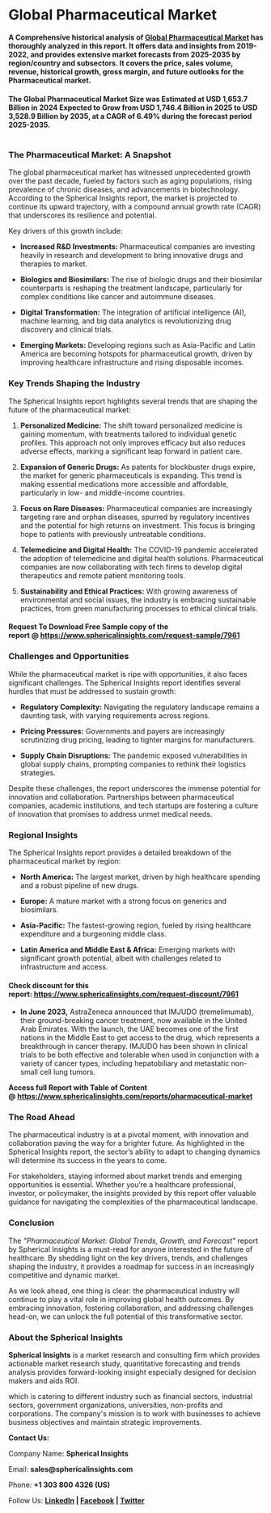 <h1 class="news-post-title">Global Pharmaceutical Market</h1>
<p><strong>A Comprehensive historical analysis of&nbsp;<a href="https://www.sphericalinsights.com/reports/pharmaceutical-market" target="_blank" rel="noreferrer noopener">Global Pharmaceutical Market</a>&nbsp;has thoroughly analyzed in this report. It offers data and insights from 2019-2022, and provides extensive market forecasts from 2025-2035 by region/country and subsectors. It covers the price, sales volume, revenue, historical growth, gross margin, and future outlooks for the Pharmaceutical market.</strong></p>
<h4><strong>The Global Pharmaceutical Market Size was Estimated at USD 1,653.7 Billion in 2024 Expected to Grow from USD 1,746.4 Billion in 2025 to USD 3,528.9 Billion by 2035, at a CAGR of 6.49% during the forecast period 2025-2035.</strong></h4>
<p><strong><img src="https://www.sphericalinsights.com/images/rd/global-pharmaceutical-market-new.png" alt="" /></strong></p>
<h3><strong>The Pharmaceutical Market: A Snapshot</strong></h3>
<p>The global pharmaceutical market has witnessed unprecedented growth over the past decade, fueled by factors such as aging populations, rising prevalence of chronic diseases, and advancements in biotechnology. According to the Spherical Insights report, the market is projected to continue its upward trajectory, with a compound annual growth rate (CAGR) that underscores its resilience and potential.</p>
<p>Key drivers of this growth include:</p>
<ul>
<li>
<p><strong>Increased R&amp;D Investments:</strong>&nbsp;Pharmaceutical companies are investing heavily in research and development to bring innovative drugs and therapies to market.</p>
</li>
<li>
<p><strong>Biologics and Biosimilars:</strong>&nbsp;The rise of biologic drugs and their biosimilar counterparts is reshaping the treatment landscape, particularly for complex conditions like cancer and autoimmune diseases.</p>
</li>
<li>
<p><strong>Digital Transformation:</strong>&nbsp;The integration of artificial intelligence (AI), machine learning, and big data analytics is revolutionizing drug discovery and clinical trials.</p>
</li>
<li>
<p><strong>Emerging Markets:</strong>&nbsp;Developing regions such as Asia-Pacific and Latin America are becoming hotspots for pharmaceutical growth, driven by improving healthcare infrastructure and rising disposable incomes.</p>
</li>
</ul>
<h3><strong>Key Trends Shaping the Industry</strong></h3>
<p>The Spherical Insights report highlights several trends that are shaping the future of the pharmaceutical market:</p>
<ol>
<li>
<p><strong>Personalized Medicine:</strong>&nbsp;The shift toward personalized medicine is gaining momentum, with treatments tailored to individual genetic profiles. This approach not only improves efficacy but also reduces adverse effects, marking a significant leap forward in patient care.</p>
</li>
<li>
<p><strong>Expansion of Generic Drugs:</strong>&nbsp;As patents for blockbuster drugs expire, the market for generic pharmaceuticals is expanding. This trend is making essential medications more accessible and affordable, particularly in low- and middle-income countries.</p>
</li>
<li>
<p><strong>Focus on Rare Diseases:</strong>&nbsp;Pharmaceutical companies are increasingly targeting rare and orphan diseases, spurred by regulatory incentives and the potential for high returns on investment. This focus is bringing hope to patients with previously untreatable conditions.</p>
</li>
<li>
<p><strong>Telemedicine and Digital Health:</strong>&nbsp;The COVID-19 pandemic accelerated the adoption of telemedicine and digital health solutions. Pharmaceutical companies are now collaborating with tech firms to develop digital therapeutics and remote patient monitoring tools.</p>
</li>
<li>
<p><strong>Sustainability and Ethical Practices:</strong>&nbsp;With growing awareness of environmental and social issues, the industry is embracing sustainable practices, from green manufacturing processes to ethical clinical trials.</p>
</li>
</ol>
<h4>Request To Download Free Sample copy of the report&nbsp;@&nbsp;<a href="https://www.sphericalinsights.com/request-sample/7961">https://www.sphericalinsights.com/request-sample/7961</a></h4>
<h3><strong>Challenges and Opportunities</strong></h3>
<p>While the pharmaceutical market is ripe with opportunities, it also faces significant challenges. The Spherical Insights report identifies several hurdles that must be addressed to sustain growth:</p>
<ul>
<li>
<p><strong>Regulatory Complexity:</strong>&nbsp;Navigating the regulatory landscape remains a daunting task, with varying requirements across regions.</p>
</li>
<li>
<p><strong>Pricing Pressures:</strong>&nbsp;Governments and payers are increasingly scrutinizing drug pricing, leading to tighter margins for manufacturers.</p>
</li>
<li>
<p><strong>Supply Chain Disruptions:</strong>&nbsp;The pandemic exposed vulnerabilities in global supply chains, prompting companies to rethink their logistics strategies.</p>
</li>
</ul>
<p>Despite these challenges, the report underscores the immense potential for innovation and collaboration. Partnerships between pharmaceutical companies, academic institutions, and tech startups are fostering a culture of innovation that promises to address unmet medical needs.</p>
<h3><strong>Regional Insights</strong></h3>
<p>The Spherical Insights report provides a detailed breakdown of the pharmaceutical market by region:</p>
<ul>
<li>
<p><strong>North America:</strong>&nbsp;The largest market, driven by high healthcare spending and a robust pipeline of new drugs.</p>
</li>
<li>
<p><strong>Europe:</strong>&nbsp;A mature market with a strong focus on generics and biosimilars.</p>
</li>
<li>
<p><strong>Asia-Pacific:</strong>&nbsp;The fastest-growing region, fueled by rising healthcare expenditure and a burgeoning middle class.</p>
</li>
<li>
<p><strong>Latin America and Middle East &amp; Africa:</strong>&nbsp;Emerging markets with significant growth potential, albeit with challenges related to infrastructure and access.</p>
</li>
</ul>
<h4>Check discount for this report:&nbsp;<a href="https://www.sphericalinsights.com/request-discount/7961">https://www.sphericalinsights.com/request-discount/7961</a></h4>
<ul>
<li><strong>In June 2023,</strong>&nbsp;AstraZeneca announced that IMJUDO (tremelimumab), their ground-breaking cancer treatment, now available in the United Arab Emirates. With the launch, the UAE becomes one of the first nations in the Middle East to get access to the drug, which represents a breakthrough in cancer therapy. IMJUDO has been shown in clinical trials to be both effective and tolerable when used in conjunction with a variety of cancer types, including hepatobiliary and metastatic non-small cell lung tumors.&nbsp;</li>
</ul>
<p><strong>Access full Report with Table of Content @&nbsp;<a href="https://www.sphericalinsights.com/reports/pharmaceutical-market">https://www.sphericalinsights.com/reports/pharmaceutical-market</a>&nbsp;</strong></p>
<h3><strong>The Road Ahead</strong></h3>
<p>The pharmaceutical industry is at a pivotal moment, with innovation and collaboration paving the way for a brighter future. As highlighted in the Spherical Insights report, the sector&rsquo;s ability to adapt to changing dynamics will determine its success in the years to come.</p>
<p>For stakeholders, staying informed about market trends and emerging opportunities is essential. Whether you&rsquo;re a healthcare professional, investor, or policymaker, the insights provided by this report offer valuable guidance for navigating the complexities of the pharmaceutical landscape.</p>
<h3><strong>Conclusion</strong></h3>
<p>The&nbsp;<em>"Pharmaceutical Market: Global Trends, Growth, and Forecast"</em>&nbsp;report by Spherical Insights is a must-read for anyone interested in the future of healthcare. By shedding light on the key drivers, trends, and challenges shaping the industry, it provides a roadmap for success in an increasingly competitive and dynamic market.</p>
<p>As we look ahead, one thing is clear: the pharmaceutical industry will continue to play a vital role in improving global health outcomes. By embracing innovation, fostering collaboration, and addressing challenges head-on, we can unlock the full potential of this transformative sector.</p>
<h3><strong>About the Spherical Insights</strong></h3>
<p><strong>Spherical Insights</strong>&nbsp;is a market research and consulting firm which provides actionable market research study, quantitative forecasting and trends analysis provides forward-looking insight especially designed for decision makers and aids ROI.</p>
<p>which is catering to different industry such as financial sectors, industrial sectors, government organizations, universities, non-profits and corporations. The company's mission is to work with businesses to achieve business objectives and maintain strategic improvements.</p>
<p><strong>Contact Us:</strong></p>
<p>Company Name:&nbsp;<strong>Spherical Insights</strong></p>
<p>Email:&nbsp;<strong>sales@sphericalinsights.com</strong></p>
<p>Phone:&nbsp;<strong>+1 303 800 4326 (US)</strong></p>
<p>Follow Us:&nbsp;<strong><a href="https://www.linkedin.com/company/spherical-insight/"><u>LinkedIn</u></a>&nbsp;|&nbsp;<a href="https://www.facebook.com/sphericalinsights22"><u>Facebook</u></a>&nbsp;|&nbsp;<a href="https://twitter.com/SInsights_US"><u>Twitter</u></a></strong></p>
